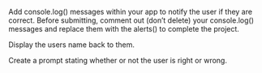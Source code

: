 Add console.log() messages within your app to notify the user if they are correct. Before submitting, comment out (don’t delete) your console.log() messages and replace them with the alerts() to complete the project.

Display the users name back to them.

Create a prompt stating whether or not the user is right or wrong.

